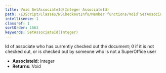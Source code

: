 ```yaml
---
title: Void SetAssociateId(Integer AssociateId)
path: /EJScript/Classes/NSCheckoutInfo/Member functions/Void SetAssociateId(Integer p_0)
intellisense: 1
classref: 1
sortOrder: 1563
keywords: SetAssociateId(Integer)
---
```



Id of associate who has currently checked out the document; 0 if it is not checked out,  or is checked out by someone who is not a SuperOffice user



* **AssociateId:** Integer
* **Returns:** Void


